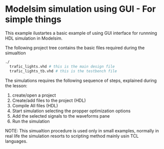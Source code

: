 # Modelsim simulation using GUI - For simple things

This example ilustartes a basic example of using GUI interface for runnning HDL simulation in Modelsim. 

The following project tree contains the basic files required during the simualtion

```bash
./
  trafic_lights.vhd # this is the main design file
  trafic_lights_tb.vhd # this is the testbench file 
```
The simulations requires the following sequence of steps, explained during the lesson:

1. create/open a project
2. Create/add files to the project (HDL)
3. Compile All files (HDL)
4. Start simulation selecting the propper optimization options
5. Add the selected signals to the waveforms pane
6. Run the simulation


NOTE: This simualtion procedure is used only in small examples, normally in real life the simulation resorts to scripting method mainly usin TCL languages. 



